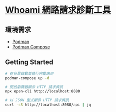 # [Whoami 網路請求診斷工具](https://github.com/traefik/whoami)

## 環境需求

- [Podman](https://podman.io/)
- [Podman Compose](https://github.com/containers/podman-compose)

## Getting Started

```sh
# 在背景啟動並執行完整應用
podman-compose up -d

# 開啟瀏覽器顯示 HTTP 請求資訊
npx open-cli http://localhost:8080

# 以 JSON 型式顯示 HTTP 請求資訊
curl -sS http://localhost:8080/api | jq
```
